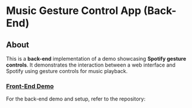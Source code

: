 # Music Gesture Control App (Back-End)

## About

This is a **back-end** implementation of a demo showcasing **Spotify gesture controls**. It demonstrates the interaction between a web interface and Spotify using gesture controls for music playback.

### [**Front-End Demo**](https://github.com/retttddd/spotify-controls-web)

For the back-end demo and setup, refer to the repository:



